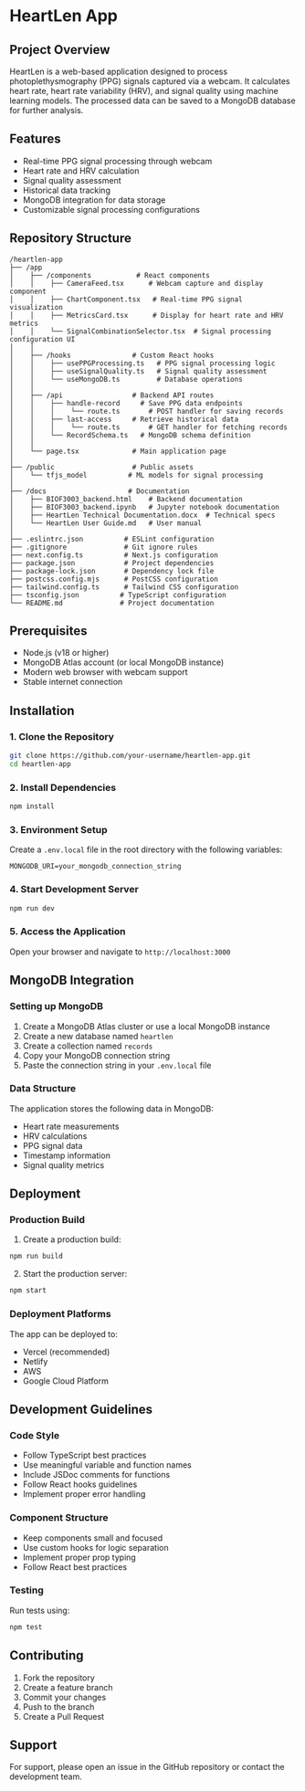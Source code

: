 # HeartLen App

## Project Overview
HeartLen is a web-based application designed to process photoplethysmography (PPG) signals captured via a webcam. It calculates heart rate, heart rate variability (HRV), and signal quality using machine learning models. The processed data can be saved to a MongoDB database for further analysis.

## Features
- Real-time PPG signal processing through webcam
- Heart rate and HRV calculation
- Signal quality assessment
- Historical data tracking
- MongoDB integration for data storage
- Customizable signal processing configurations

## Repository Structure
```
/heartlen-app
├── /app
│    ├── /components           # React components
│    │    ├── CameraFeed.tsx      # Webcam capture and display component
│    │    ├── ChartComponent.tsx   # Real-time PPG signal visualization
│    │    ├── MetricsCard.tsx      # Display for heart rate and HRV metrics
│    │    └── SignalCombinationSelector.tsx  # Signal processing configuration UI
│    │
│    ├── /hooks               # Custom React hooks
│    │    ├── usePPGProcessing.ts   # PPG signal processing logic
│    │    ├── useSignalQuality.ts   # Signal quality assessment
│    │    └── useMongoDB.ts         # Database operations
│    │
│    ├── /api                 # Backend API routes
│    │    ├── handle-record     # Save PPG data endpoints
│    │    │    └── route.ts       # POST handler for saving records
│    │    ├── last-access     # Retrieve historical data
│    │    │    └── route.ts       # GET handler for fetching records
│    │    └── RecordSchema.ts   # MongoDB schema definition
│    │
│    └── page.tsx             # Main application page
│
├── /public                   # Public assets
│    └── tfjs_model          # ML models for signal processing
│
├── /docs                    # Documentation
│    ├── BIOF3003_backend.html    # Backend documentation
│    ├── BIOF3003_backend.ipynb   # Jupyter notebook documentation
│    ├── HeartLen Technical Documentation.docx  # Technical specs
│    └── HeartLen User Guide.md   # User manual
│
├── .eslintrc.json          # ESLint configuration
├── .gitignore              # Git ignore rules
├── next.config.ts          # Next.js configuration
├── package.json            # Project dependencies
├── package-lock.json       # Dependency lock file
├── postcss.config.mjs      # PostCSS configuration
├── tailwind.config.ts      # Tailwind CSS configuration
├── tsconfig.json          # TypeScript configuration
└── README.md              # Project documentation
```

## Prerequisites
- Node.js (v18 or higher)
- MongoDB Atlas account (or local MongoDB instance)
- Modern web browser with webcam support
- Stable internet connection

## Installation

### 1. Clone the Repository
```bash
git clone https://github.com/your-username/heartlen-app.git
cd heartlen-app
```

### 2. Install Dependencies
```bash
npm install
```

### 3. Environment Setup
Create a `.env.local` file in the root directory with the following variables:
```plaintext
MONGODB_URI=your_mongodb_connection_string
```

### 4. Start Development Server
```bash
npm run dev
```

### 5. Access the Application
Open your browser and navigate to `http://localhost:3000`

## MongoDB Integration

### Setting up MongoDB
1. Create a MongoDB Atlas cluster or use a local MongoDB instance
2. Create a new database named `heartlen`
3. Create a collection named `records`
4. Copy your MongoDB connection string
5. Paste the connection string in your `.env.local` file

### Data Structure
The application stores the following data in MongoDB:
- Heart rate measurements
- HRV calculations
- PPG signal data
- Timestamp information
- Signal quality metrics

## Deployment

### Production Build
1. Create a production build:
```bash
npm run build
```

2. Start the production server:
```bash
npm start
```

### Deployment Platforms
The app can be deployed to:
- Vercel (recommended)
- Netlify
- AWS
- Google Cloud Platform

## Development Guidelines

### Code Style
- Follow TypeScript best practices
- Use meaningful variable and function names
- Include JSDoc comments for functions
- Follow React hooks guidelines
- Implement proper error handling

### Component Structure
- Keep components small and focused
- Use custom hooks for logic separation
- Implement proper prop typing
- Follow React best practices

### Testing
Run tests using:
```bash
npm test
```

## Contributing
1. Fork the repository
2. Create a feature branch
3. Commit your changes
4. Push to the branch
5. Create a Pull Request

## Support
For support, please open an issue in the GitHub repository or contact the development team.
